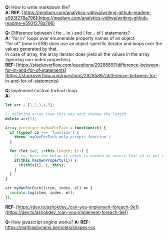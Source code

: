 **Q:** How to write markdown file?  
**A:** **REF:** [https://medium.com/analytics-vidhya/writing-github-readme-e593f278a796](https://medium.com/analytics-vidhya/writing-github-readme-e593f278a796)

**Q:** Difference between ( for... in ) and ( for... of ) statements?  
**A:** "for in" loops over enumerable property names of an object.  
"for of" (new in ES6) does use an object-specific iterator and loops over the values generated by that.  
In case of array, the array iterator does yield all the values in the array (ignoring non-index properties).  
**REF:** [https://stackoverflow.com/questions/29285897/difference-between-for-in-and-for-of-statements](https://stackoverflow.com/questions/29285897/difference-between-for-in-and-for-of-statements)

**Q:** Implement custom forEach loop.  
**A:**  

```js
let arr = [1,2,3,4,5];

// deleting array item this way wont change the length  
delete arr[1];

Array.prototype.myOwnForEach = function(cb) {
  if (typeof cb !== 'function') {
    throw 'myOwnForEach only accepts function';
  }
  
  for (let i=0; i<this.length; i++) {
    // so, here the below if check is needed to ensure that cb is not called with the index which is not present in the array.
    if(this.hasOwnProperty(i)) {
      cb(this[i], i, this);
    }
  }
}

arr.myOwnForEach((item, index, el) => {
  console.log(item, index, el);
});
```
**REF:** [https://dev.to/ashokdey_/can-you-implement-foreach-9e1](https://dev.to/ashokdey_/can-you-implement-foreach-9e1)

**Q:** How javascript engine works?
**A:** **REF:** https://mathiasbynens.be/notes/shapes-ics
